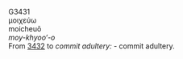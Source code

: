 <body>
  <p>G3431<br>  μοιχεύω  <br> moicheuō  <br><i>moy-khyoo‘-o </i><br>From <a href="g3432.htm">3432</a>  to <i>commit</i> <i>adultery:</i> - commit adultery.<br></p>
 </body>